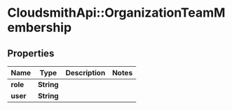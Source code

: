 # CloudsmithApi::OrganizationTeamMembership

## Properties
Name | Type | Description | Notes
------------ | ------------- | ------------- | -------------
**role** | **String** |  | 
**user** | **String** |  | 


